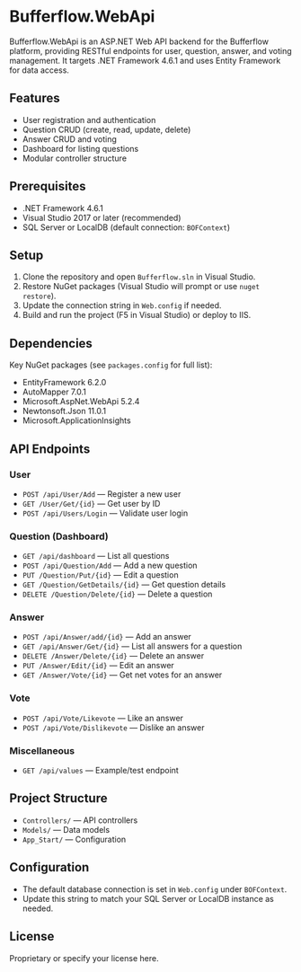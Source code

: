 # Bufferflow.WebApi

Bufferflow.WebApi is an ASP.NET Web API backend for the Bufferflow platform, providing RESTful endpoints for user, question, answer, and voting management. It targets .NET Framework 4.6.1 and uses Entity Framework for data access.

## Features
- User registration and authentication
- Question CRUD (create, read, update, delete)
- Answer CRUD and voting
- Dashboard for listing questions
- Modular controller structure

## Prerequisites
- .NET Framework 4.6.1
- Visual Studio 2017 or later (recommended)
- SQL Server or LocalDB (default connection: `BOFContext`)

## Setup
1. Clone the repository and open `Bufferflow.sln` in Visual Studio.
2. Restore NuGet packages (Visual Studio will prompt or use `nuget restore`).
3. Update the connection string in `Web.config` if needed.
4. Build and run the project (F5 in Visual Studio) or deploy to IIS.

## Dependencies
Key NuGet packages (see `packages.config` for full list):
- EntityFramework 6.2.0
- AutoMapper 7.0.1
- Microsoft.AspNet.WebApi 5.2.4
- Newtonsoft.Json 11.0.1
- Microsoft.ApplicationInsights

## API Endpoints

### User
- `POST /api/User/Add` — Register a new user
- `GET /User/Get/{id}` — Get user by ID
- `POST /api/Users/Login` — Validate user login

### Question (Dashboard)
- `GET /api/dashboard` — List all questions
- `POST /api/Question/Add` — Add a new question
- `PUT /Question/Put/{id}` — Edit a question
- `GET /Question/GetDetails/{id}` — Get question details
- `DELETE /Question/Delete/{id}` — Delete a question

### Answer
- `POST /api/Answer/add/{id}` — Add an answer
- `GET /api/Answer/Get/{id}` — List all answers for a question
- `DELETE /Answer/Delete/{id}` — Delete an answer
- `PUT /Answer/Edit/{id}` — Edit an answer
- `GET /Answer/Vote/{id}` — Get net votes for an answer

### Vote
- `POST /api/Vote/Likevote` — Like an answer
- `POST /api/Vote/Dislikevote` — Dislike an answer

### Miscellaneous
- `GET /api/values` — Example/test endpoint

## Project Structure
- `Controllers/` — API controllers
- `Models/` — Data models
- `App_Start/` — Configuration

## Configuration
- The default database connection is set in `Web.config` under `BOFContext`.
- Update this string to match your SQL Server or LocalDB instance as needed.

## License
Proprietary or specify your license here. 